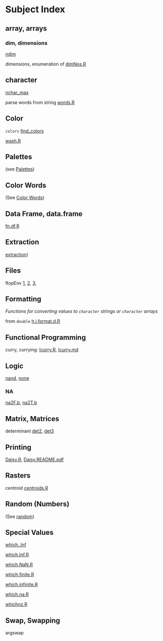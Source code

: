# Subject Index

## array, arrays


### dim, dimensions

[ndim](https://github.com/dmparrishphd/Shapiro/blob/master/Files/4/1/0/ndim.R)

dimensions, enumeration of [dimNos.R](https://github.com/dmparrishphd/Shapiro/blob/master/Files/6/5/0/dimNos.R)

## character

[nchar_max](https://github.com/dmparrishphd/Shapiro/blob/master/Files/4/1/0/nchar_max.R)

parse words from string [words.R](https://github.com/dmparrishphd/Shapiro/blob/master/Files/6/3/0/words.R)

## Color

`colors` [find_colors](https://github.com/dmparrishphd/Shapiro/blob/master/Files/2/5/0/find_colors.R)

[wash.R](https://github.com/dmparrishphd/Shapiro/blob/master/Files/6/1/0/wash.R)

## Palettes

(see [Palettes](https://github.com/dmparrishphd/Shapiro/blob/master/Files/3/6/0/indexSubjPal.md))

## Color Words

(See [Color Words](https://github.com/dmparrishphd/Shapiro/blob/master/Files/3/6/0/indexSubjColorWords.md))

## Data Frame, data.frame

[fn.df.R](https://github.com/dmparrishphd/Shapiro/blob/master/Files/4/3/0/fn.df.R)

## Extraction

[extraction](https://github.com/dmparrishphd/Shapiro/blob/master/Files/4/2/0/indexExtract.md))

## Files

ftopEnv [1](https://github.com/dmparrishphd/Shapiro/blob/master/Files/3/4/0/ftopEnv.md),
[2](https://github.com/dmparrishphd/Shapiro/blob/master/Files/3/4/0/ftopEnv.R),
[3](https://github.com/dmparrishphd/Shapiro/tree/master/Files/3/4/0),

## Formatting

_Functions for converting values to `character` strings or `character` arrays_

from `double` [h.i.format.d.R](https://github.com/dmparrishphd/Shapiro/blob/master/Files/3/6/0/h.i.format.d.R)

## Functional Programming

curry, currying: [lcurry.R](https://github.com/dmparrishphd/Shapiro/blob/master/Files/1/0/lcurry.R), [lcurry.md](https://github.com/dmparrishphd/Shapiro/blob/a9228264c224f5037eb028468757278f27264ebe/Files/0/lcurry.md)

## Logic

[nand](https://github.com/dmparrishphd/Shapiro/blob/master/Files/4/1/0/nand.R),
[none](https://github.com/dmparrishphd/Shapiro/blob/master/Files/4/2/0/none.R)

### NA

[na2F.b](https://github.com/dmparrishphd/Shapiro/blob/master/Files/4/1/0/na2f.b.R),
[na2T.b](https://github.com/dmparrishphd/Shapiro/blob/master/Files/4/1/0/na2t.b.R)

## Matrix, Matrices

determinant [det2](https://github.com/dmparrishphd/Shapiro/blob/master/Files/1/7/0/det2.R), [det3](https://github.com/dmparrishphd/Shapiro/blob/master/Files/1/7/0/det3.R)

## Printing

[Daisy.R](https://github.com/dmparrishphd/Shapiro/blob/master/Files/3/5/0/Daisy.R), [Daisy.README.pdf](https://github.com/dmparrishphd/Shapiro/blob/master/Files/3/5/0/Daisy.README.pdf)

## Rasters

centroid [centroids.R](https://github.com/dmparrishphd/Shapiro/blob/master/Files/1/3/0/centroids.R)

## Random (Numbers)

(See [random](https://github.com/dmparrishphd/Shapiro/blob/master/Files/3/6/0/indexSubjRandom.md))

## Special Values

[which..Inf](https://github.com/dmparrishphd/Shapiro/blob/master/Files/6/1/0/which..Inf.R)

[which.Inf.R](https://github.com/dmparrishphd/Shapiro/blob/master/Files/6/1/0/which.Inf.R)

[which.NaN.R](https://github.com/dmparrishphd/Shapiro/blob/master/Files/6/1/0/which.NaN.R)

[which.finite.R](https://github.com/dmparrishphd/Shapiro/blob/master/Files/6/2/0/which.finite.R)

[which.infinite.R](https://github.com/dmparrishphd/Shapiro/blob/master/Files/6/2/0/which.infinite.R)

[which.na.R](https://github.com/dmparrishphd/Shapiro/blob/master/Files/6/2/0/which.na.R)

[whichnz.R](https://github.com/dmparrishphd/Shapiro/blob/master/Files/6/3/0/whichnz.R)

## Swap, Swapping

argswap

